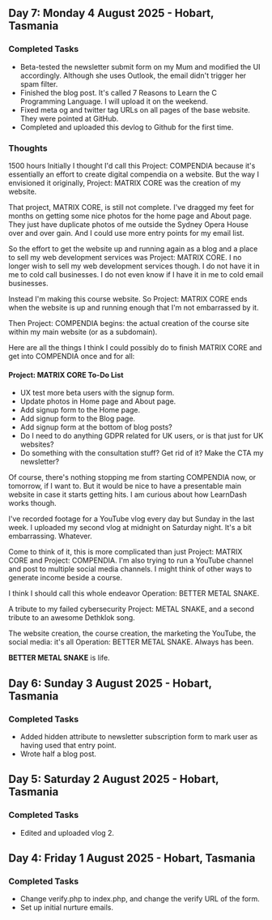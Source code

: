 ## Day 7: Monday 4 August 2025 - Hobart, Tasmania
### Completed Tasks
- Beta-tested the newsletter submit form on my Mum and modified the UI accordingly. Although she uses Outlook, the email didn't trigger her spam filter.
- Finished the blog post. It's called 7 Reasons to Learn the C Programming Language. I will upload it on the weekend.
- Fixed meta og and twitter tag URLs on all pages of the base website. They were pointed at GitHub.
- Completed and uploaded this devlog to Github for the first time.
### Thoughts
1500 hours
Initially I thought I'd call this Project: COMPENDIA because it's essentially an effort to create digital compendia on a website. But the way I envisioned it originally, Project: MATRIX CORE was the creation of my website.

That project, MATRIX CORE, is still not complete. I've dragged my feet for months on getting some nice photos for the home page and About page. They just have duplicate photos of me outside the Sydney Opera House over and over gain. And I could use more entry points for my email list.

So the effort to get the website up and running again as a blog and a place to sell my web development services was Project: MATRIX CORE. I no longer wish to sell my web development services though. I do not have it in me to cold call businesses. I do not even know if I have it in me to cold email businesses.

Instead I'm making this course website. So Project: MATRIX CORE ends when the website is up and running enough that I'm not embarrassed by it.

Then Project: COMPENDIA begins: the actual creation of the course site within my main website (or as a subdomain).

Here are all the things I think I could possibly do to finish MATRIX CORE and get into COMPENDIA once and for all:
#### Project: MATRIX CORE To-Do List
- UX test more beta users with the signup form.  
- Update photos in Home page and About page.
- Add signup form to the Home page.
- Add signup form to the Blog page.
- Add signup form at the bottom of blog posts?  
- Do I need to do anything GDPR related for UK users, or is that just for UK websites?  
- Do something with the consultation stuff? Get rid of it? Make the CTA my newsletter?

Of course, there's nothing stopping me from starting COMPENDIA now, or tomorrow, if I want to. But it would be nice to have a presentable main website in case it starts getting hits. I am curious about how LearnDash works though.

I've recorded footage for a YouTube vlog every day but Sunday in the last week. I uploaded my second vlog at midnight on Saturday night. It's a bit embarrassing. Whatever.

Come to think of it, this is more complicated than just Project: MATRIX CORE and Project: COMPENDIA. I'm also trying to run a YouTube channel and post to multiple social media channels. I might think of other ways to generate income beside a course.

I think I should call this whole endeavor Operation: BETTER METAL SNAKE.

A tribute to my failed cybersecurity Project: METAL SNAKE, and a second tribute to an awesome Dethklok song.

The website creation, the course creation, the marketing the YouTube, the social media: it's all Operation: BETTER METAL SNAKE. Always has been.

**BETTER METAL SNAKE** is life.
## Day 6: Sunday 3 August 2025 - Hobart, Tasmania
### Completed Tasks
- Added hidden attribute to newsletter subscription form to mark user as having used that entry point.
- Wrote half a blog post.
## Day 5: Saturday 2 August 2025 - Hobart, Tasmania
### Completed Tasks
- Edited and uploaded vlog 2.
## Day 4: Friday 1 August 2025 - Hobart, Tasmania
### Completed Tasks
- Change verify.php to index.php, and change the verify URL of the form.
- Set up initial nurture emails.